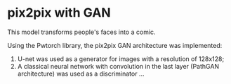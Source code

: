 # pix2pix with GAN
This model transforms people's faces into a comic.

Using the Pwtorch library, the pix2pix GAN architecture was implemented: 
1) U-net was used as a generator for images with a resolution of 128x128;
2) A classical neural network with convolution in the last layer (PathGAN architecture) was used as a discriminator
...

